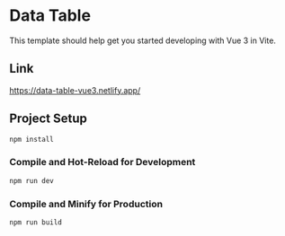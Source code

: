 # Data Table

This template should help get you started developing with Vue 3 in Vite.

## Link
https://data-table-vue3.netlify.app/
## Project Setup

```sh
npm install
```

### Compile and Hot-Reload for Development

```sh
npm run dev
```

### Compile and Minify for Production

```sh
npm run build
```
